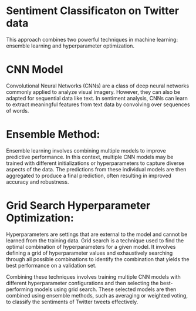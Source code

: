 # Sentiment Classificaton on Twitter data
This approach combines two powerful techniques in machine learning: ensemble learning and hyperparameter optimization.

# CNN Model
Convolutional Neural Networks (CNNs) are a class of deep neural networks commonly applied to analyze visual imagery. However, they can also be adapted for sequential data like text. In sentiment analysis, CNNs can learn to extract meaningful features from text data by convolving over sequences of words.

# Ensemble Method: 
Ensemble learning involves combining multiple models to improve predictive performance. In this context, multiple CNN models may be trained with different initializations or hyperparameters to capture diverse aspects of the data. The predictions from these individual models are then aggregated to produce a final prediction, often resulting in improved accuracy and robustness.

# Grid Search Hyperparameter Optimization: 

Hyperparameters are settings that are external to the model and cannot be learned from the training data. Grid search is a technique used to find the optimal combination of hyperparameters for a given model. It involves defining a grid of hyperparameter values and exhaustively searching through all possible combinations to identify the combination that yields the best performance on a validation set.

Combining these techniques involves training multiple CNN models with different hyperparameter configurations and then selecting the best-performing models using grid search. These selected models are then combined using ensemble methods, such as averaging or weighted voting, to classify the sentiments of Twitter tweets effectively.
